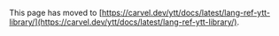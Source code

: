 This page has moved to [https://carvel.dev/ytt/docs/latest/lang-ref-ytt-library/](https://carvel.dev/ytt/docs/latest/lang-ref-ytt-library/).

